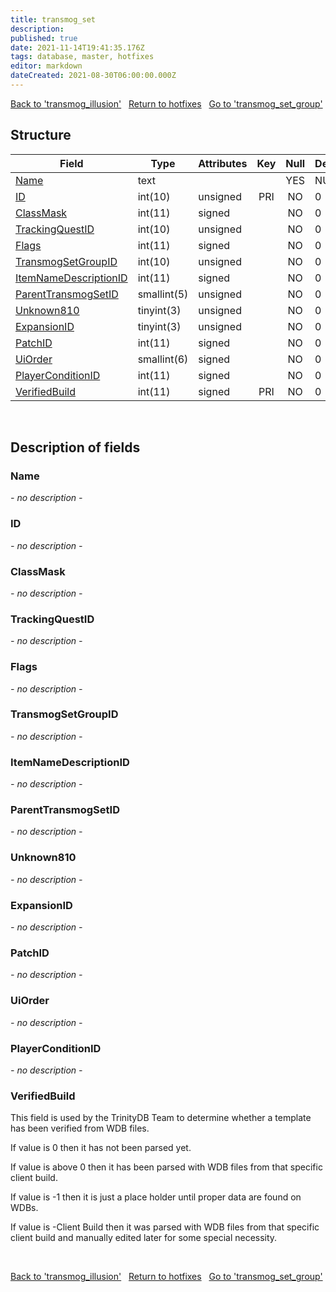 ```yaml
---
title: transmog_set
description: 
published: true
date: 2021-11-14T19:41:35.176Z
tags: database, master, hotfixes
editor: markdown
dateCreated: 2021-08-30T06:00:00.000Z
---
```


<a href="https://trinitycore.info/de/database/master/hotfixes/transmog_illusion" class="mt-5 v-btn v-btn--depressed v-btn--flat v-btn--outlined theme--light v-size--default darkblue--text text--lighten-3"><span class="v-btn__content"><i aria-hidden="true" class="v-icon notranslate v-icon--left mdi mdi-arrow-left theme--light"></i><span>Back to 'transmog_illusion'</span></span></a>&nbsp;&nbsp;&nbsp;<a href="https://trinitycore.info/de/database/master/hotfixes/home" class="mt-5 v-btn v-btn--depressed v-btn--flat v-btn--outlined theme--light v-size--default darkblue--text text--lighten-3"><span class="v-btn__content"><i aria-hidden="true" class="v-icon notranslate v-icon--left mdi mdi-home-outline theme--light"></i><span>Return to hotfixes</span></span></a>&nbsp;&nbsp;&nbsp;<a href="https://trinitycore.info/de/database/master/hotfixes/transmog_set_group" class="mt-5 v-btn v-btn--depressed v-btn--flat v-btn--outlined theme--light v-size--default darkblue--text text--lighten-3"><span class="v-btn__content"><span>Go to 'transmog_set_group'</span><i aria-hidden="true" class="v-icon notranslate v-icon--right mdi mdi-arrow-right theme--light"></i></span></a>

## Structure

| Field | Type | Attributes | Key | Null | Default | Extra | Comment |
| --- | --- | --- | :---: | :---: | --- | --- | --- |
| [Name](#name) | text |  |  | YES | NULL |  |  |
| [ID](#id) | int(10) | unsigned | PRI | NO | 0 |  |  |
| [ClassMask](#classmask) | int(11) | signed |  | NO | 0 |  |  |
| [TrackingQuestID](#trackingquestid) | int(10) | unsigned |  | NO | 0 |  |  |
| [Flags](#flags) | int(11) | signed |  | NO | 0 |  |  |
| [TransmogSetGroupID](#transmogsetgroupid) | int(10) | unsigned |  | NO | 0 |  |  |
| [ItemNameDescriptionID](#itemnamedescriptionid) | int(11) | signed |  | NO | 0 |  |  |
| [ParentTransmogSetID](#parenttransmogsetid) | smallint(5) | unsigned |  | NO | 0 |  |  |
| [Unknown810](#unknown810) | tinyint(3) | unsigned |  | NO | 0 |  |  |
| [ExpansionID](#expansionid) | tinyint(3) | unsigned |  | NO | 0 |  |  |
| [PatchID](#patchid) | int(11) | signed |  | NO | 0 |  |  |
| [UiOrder](#uiorder) | smallint(6) | signed |  | NO | 0 |  |  |
| [PlayerConditionID](#playerconditionid) | int(11) | signed |  | NO | 0 |  |  |
| [VerifiedBuild](#verifiedbuild) | int(11) | signed | PRI | NO | 0 |  |  |
&nbsp;
## Description of fields

### Name
*- no description -*
&nbsp;

### ID
*- no description -*
&nbsp;

### ClassMask
*- no description -*
&nbsp;

### TrackingQuestID
*- no description -*
&nbsp;

### Flags
*- no description -*
&nbsp;

### TransmogSetGroupID
*- no description -*
&nbsp;

### ItemNameDescriptionID
*- no description -*
&nbsp;

### ParentTransmogSetID
*- no description -*
&nbsp;

### Unknown810
*- no description -*
&nbsp;

### ExpansionID
*- no description -*
&nbsp;

### PatchID
*- no description -*
&nbsp;

### UiOrder
*- no description -*
&nbsp;

### PlayerConditionID
*- no description -*
&nbsp;

### VerifiedBuild
This field is used by the TrinityDB Team to determine whether a template has been verified from WDB files.

If value is 0 then it has not been parsed yet.

If value is above 0 then it has been parsed with WDB files from that specific client build.

If value is -1 then it is just a place holder until proper data are found on WDBs.

If value is -Client Build then it was parsed with WDB files from that specific client build and manually edited later for some special necessity.

&nbsp;

<a href="https://trinitycore.info/de/database/master/hotfixes/transmog_illusion" class="mt-5 v-btn v-btn--depressed v-btn--flat v-btn--outlined theme--light v-size--default darkblue--text text--lighten-3"><span class="v-btn__content"><i aria-hidden="true" class="v-icon notranslate v-icon--left mdi mdi-arrow-left theme--light"></i><span>Back to 'transmog_illusion'</span></span></a>&nbsp;&nbsp;&nbsp;<a href="https://trinitycore.info/de/database/master/hotfixes/home" class="mt-5 v-btn v-btn--depressed v-btn--flat v-btn--outlined theme--light v-size--default darkblue--text text--lighten-3"><span class="v-btn__content"><i aria-hidden="true" class="v-icon notranslate v-icon--left mdi mdi-home-outline theme--light"></i><span>Return to hotfixes</span></span></a>&nbsp;&nbsp;&nbsp;<a href="https://trinitycore.info/de/database/master/hotfixes/transmog_set_group" class="mt-5 v-btn v-btn--depressed v-btn--flat v-btn--outlined theme--light v-size--default darkblue--text text--lighten-3"><span class="v-btn__content"><span>Go to 'transmog_set_group'</span><i aria-hidden="true" class="v-icon notranslate v-icon--right mdi mdi-arrow-right theme--light"></i></span></a>

